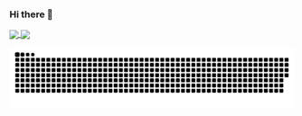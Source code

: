 ### Hi there 👋

<!--
**Noriebalbinot/Noriebalbinot** is a ✨ _special_ ✨ repository because its `README.md` (this file) appears on your GitHub profile.

Here are some ideas to get you started:

- 🔭 I’m currently working on ...
- 🌱 I’m currently learning ...
- 👯 I’m looking to collaborate on ...
- 🤔 I’m looking for help with ...
- 💬 Ask me about ...
- 📫 How to reach me: ...
- 😄 Pronouns: ...
- ⚡ Fun fact: ...
-->
<div>
  <a href="https://github.com/eagrundy">
   <img align="center" height="170" src="https://github-readme-stats.vercel.app/api/top-langs/?username=Noriebalbinot&layout=compact&langs_count=16&theme=dracula"/>
  <img align="center" src="https://github-readme-stats.vercel.app/api?username=Noriebalbinot&show_icons=true&theme=dracula&include_all_commits=true&count_private=true&hide=issues"/>
</div>
  
 ![Snake animation](https://github.com/Noriebalbinot/Noriebalbinot/blob/output/github-contribution-grid-snake.svg)
